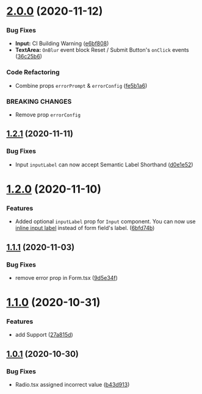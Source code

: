 # [2.0.0](https://github.com/JT501/formik-semantic-ui-react/compare/v1.2.1...v2.0.0) (2020-11-12)


### Bug Fixes

* **Input:** CI Building Warning ([e6bf808](https://github.com/JT501/formik-semantic-ui-react/commit/e6bf808df9b36a36d15b8770dfdeeb8876399323))
* **TextArea:** `OnBlur` event block Reset / Submit Button's `onClick` events ([36c25b6](https://github.com/JT501/formik-semantic-ui-react/commit/36c25b6c385d1bf7fefa450788dca5e76e34a387))


### Code Refactoring

* Combine props `errorPrompt` & `errorConfig` ([fe5b1a6](https://github.com/JT501/formik-semantic-ui-react/commit/fe5b1a68e065a7ddcbc421a3239990a4ebd9e52b))


### BREAKING CHANGES

* Remove prop `errorConfig`

## [1.2.1](https://github.com/JT501/formik-semantic-ui-react/compare/v1.2.0...v1.2.1) (2020-11-11)


### Bug Fixes

* Input `inputLabel` can now accept Semantic Label Shorthand ([d0e1e52](https://github.com/JT501/formik-semantic-ui-react/commit/d0e1e52b20223cfcfc448e0e22fe5e7d262be259))

# [1.2.0](https://github.com/JT501/formik-semantic-ui-react/compare/v1.1.1...v1.2.0) (2020-11-10)


### Features

* Added optional `inputLabel` prop for `Input` component. You can now use [inline input label](https://react.semantic-ui.com/elements/input/#variations-labeled) instead of  form field's label. ([6bfd74b](https://github.com/JT501/formik-semantic-ui-react/commit/6bfd74b52defa72af9d5c6a1dbe6d97fa4e17d98))

## [1.1.1](https://github.com/JT501/formik-semantic-ui-react/compare/v1.1.0...v1.1.1) (2020-11-03)


### Bug Fixes

* remove error prop in Form.tsx ([9d5e34f](https://github.com/JT501/formik-semantic-ui-react/commit/9d5e34f8572afb35baef4137a7b1ba6f23482fbf))

# [1.1.0](https://github.com/JT501/formik-semantic-ui-react/compare/v1.0.1...v1.1.0) (2020-10-31)


### Features

* add <FastField> Support ([27a815d](https://github.com/JT501/formik-semantic-ui-react/commit/27a815dc76e444e3488719206b5fadc973c41855))

## [1.0.1](https://github.com/JT501/formik-semantic-ui-react/compare/v1.0.0...v1.0.1) (2020-10-30)


### Bug Fixes

* Radio.tsx assigned incorrect value ([b43d913](https://github.com/JT501/formik-semantic-ui-react/commit/b43d91365dda10dbc784674c847fa61ec9479e21))
